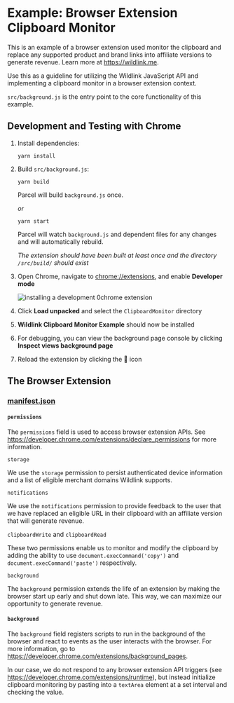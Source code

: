 # Example: Browser Extension Clipboard Monitor

This is an example of a browser extension used monitor the clipboard and replace any supported product and brand links into affiliate versions to generate revenue. Learn more at https://wildlink.me.

Use this as a guideline for utilizing the Wildlink JavaScript API and implementing a clipboard monitor in a browser extension context.

`src/background.js` is the entry point to the core functionality of this example.

## Development and Testing with Chrome

1. Install dependencies:

    ```yarn install```


1. Build `src/background.js`:

    ```yarn build```

    Parcel will build `background.js` once.

    _or_

    ```yarn start```

    Parcel will watch `background.js` and dependent files for any changes and will automatically rebuild.

    _The extension should have been built at least once and the directory `/src/build/` should exist_

1. Open Chrome, navigate to [chrome://extensions](chrome://extensions), and enable __Developer mode__

    ![installing a development 0chrome extension](https://developer.chrome.com/static/images/get_started/load_extension.png)

1. Click __Load unpacked__ and select the `ClipboardMonitor` directory
1. __Wildlink Clipboard Monitor Example__ should now be installed
1. For debugging, you can view the background page console by clicking __Inspect views background page__
1. Reload the extension by clicking the :arrows_counterclockwise: icon


## The Browser Extension

### [manifest.json](https://developer.chrome.com/extensions/getstarted#manifest)

#### `permissions`

The `permissions` field is used to access browser extension APIs. See https://developer.chrome.com/extensions/declare_permissions for more information.

`storage`

We use the `storage` permission to persist authenticated device information and a list of eligible merchant domains Wildlink supports.

`notifications`

We use the `notifications` permission to provide feedback to the user that we have replaced an eligible URL in their clipboard with an affiliate version that will generate revenue.

`clipboardWrite` and `clipboardRead`

These two permissions enable us to monitor and modify the clipboard by adding the ability to use `document.execCommand('copy')` and `document.execCommand('paste')` respectively.

`background`

The `background` permission extends the life of an extension by making the browser start up early and shut down late. This way, we can maximize our opportunity to generate revenue.

#### `background`

The `background` field registers scripts to run in the background of the browser and react to events as the user interacts with the browser. For more information, go to https://developer.chrome.com/extensions/background_pages.

In our case, we do not respond to any browser extension API triggers (see https://developer.chrome.com/extensions/runtime), but instead initialize clipboard monitoring by pasting into a `textArea` element at a set interval and checking the value.
